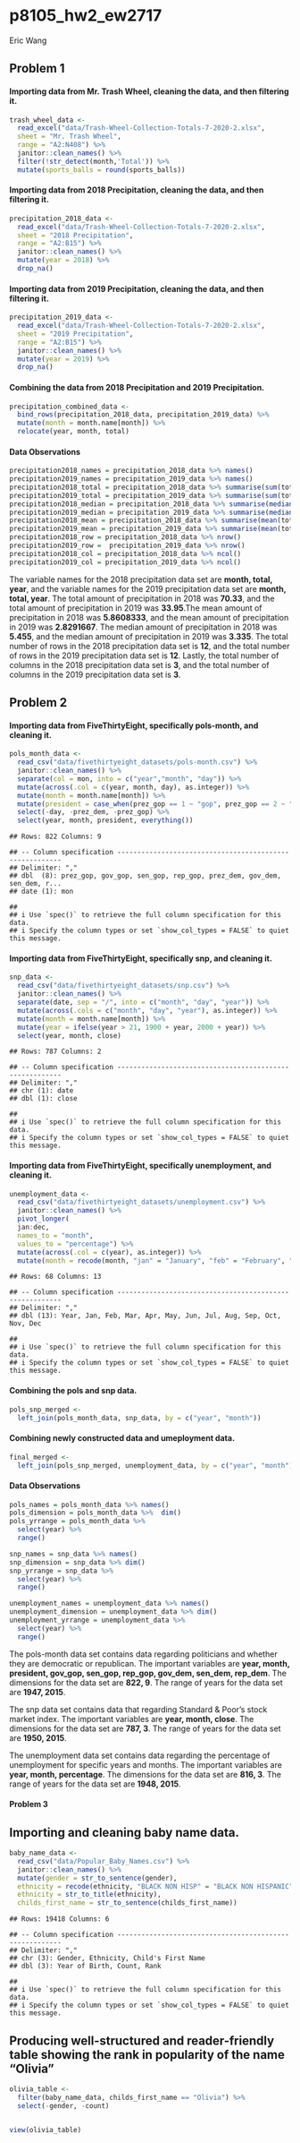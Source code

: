 p8105\_hw2\_ew2717
================
Eric Wang

## Problem 1

#### Importing data from Mr. Trash Wheel, cleaning the data, and then filtering it.

``` r
trash_wheel_data <-
  read_excel("data/Trash-Wheel-Collection-Totals-7-2020-2.xlsx",
  sheet = "Mr. Trash Wheel",
  range = "A2:N408") %>% 
  janitor::clean_names() %>% 
  filter(!str_detect(month,'Total')) %>% 
  mutate(sports_balls = round(sports_balls))
```

#### Importing data from 2018 Precipitation, cleaning the data, and then filtering it.

``` r
precipitation_2018_data <-
  read_excel("data/Trash-Wheel-Collection-Totals-7-2020-2.xlsx",
  sheet = "2018 Precipitation",
  range = "A2:B15") %>% 
  janitor::clean_names() %>% 
  mutate(year = 2018) %>% 
  drop_na()
```

#### Importing data from 2019 Precipitation, cleaning the data, and then filtering it.

``` r
precipitation_2019_data <-
  read_excel("data/Trash-Wheel-Collection-Totals-7-2020-2.xlsx",
  sheet = "2019 Precipitation",
  range = "A2:B15") %>% 
  janitor::clean_names() %>% 
  mutate(year = 2019) %>% 
  drop_na()
```

#### Combining the data from 2018 Precipitation and 2019 Precipitation.

``` r
precipitation_combined_data <-
  bind_rows(precipitation_2018_data, precipitation_2019_data) %>% 
  mutate(month = month.name[month]) %>% 
  relocate(year, month, total)
```

#### Data Observations

``` r
precipitation2018_names = precipitation_2018_data %>% names()
precipitation2019_names = precipitation_2019_data %>% names()
precipitation2018_total = precipitation_2018_data %>% summarise(sum(total))
precipitation2019_total = precipitation_2019_data %>% summarise(sum(total))
precipitation2018_median = precipitation_2018_data %>% summarise(median(total))
precipitation2019_median = precipitation_2019_data %>% summarise(median(total))
precipitation2018_mean = precipitation_2018_data %>% summarise(mean(total))
precipitation2019_mean = precipitation_2019_data %>% summarise(mean(total))
precipitation2018_row = precipitation_2018_data %>% nrow()
precipitation2019_row =  precipitation_2019_data %>% nrow()
precipitation2018_col = precipitation_2018_data %>% ncol()
precipitation2019_col = precipitation_2019_data %>% ncol()
```

The variable names for the 2018 precipitation data set are **month,
total, year**, and the variable names for the 2019 precipitation data
set are **month, total, year**. The total amount of precipitation in
2018 was **70.33**, and the total amount of precipitation in 2019 was
**33.95**.The mean amount of precipitation in 2018 was **5.8608333**,
and the mean amount of precipitation in 2019 was **2.8291667**. The
median amount of precipitation in 2018 was **5.455**, and the median
amount of precipitation in 2019 was **3.335**. The total number of rows
in the 2018 precipitation data set is **12**, and the total number of
rows in the 2019 precipitation data set is **12**. Lastly, the total
number of columns in the 2018 precipitation data set is **3**, and the
total number of columns in the 2019 precipitation data set is **3**.

## Problem 2

#### Importing data from FiveThirtyEight, specifically pols-month, and cleaning it.

``` r
pols_month_data <- 
  read_csv("data/fivethirtyeight_datasets/pols-month.csv") %>%
  janitor::clean_names() %>%
  separate(col = mon, into = c("year","month", "day")) %>% 
  mutate(across(.col = c(year, month, day), as.integer)) %>% 
  mutate(month = month.name[month]) %>% 
  mutate(president = case_when(prez_gop == 1 ~ "gop", prez_gop == 2 ~ "gop", prez_dem == 1 ~ "dem")) %>% 
  select(-day, -prez_dem, -prez_gop) %>% 
  select(year, month, president, everything())
```

    ## Rows: 822 Columns: 9

    ## -- Column specification --------------------------------------------------------
    ## Delimiter: ","
    ## dbl  (8): prez_gop, gov_gop, sen_gop, rep_gop, prez_dem, gov_dem, sen_dem, r...
    ## date (1): mon

    ## 
    ## i Use `spec()` to retrieve the full column specification for this data.
    ## i Specify the column types or set `show_col_types = FALSE` to quiet this message.

#### Importing data from FiveThirtyEight, specifically snp, and cleaning it.

``` r
snp_data <- 
  read_csv("data/fivethirtyeight_datasets/snp.csv") %>%
  janitor::clean_names() %>% 
  separate(date, sep = "/", into = c("month", "day", "year")) %>%
  mutate(across(.cols = c("month", "day", "year"), as.integer)) %>%
  mutate(month = month.name[month]) %>%
  mutate(year = ifelse(year > 21, 1900 + year, 2000 + year)) %>%
  select(year, month, close)
```

    ## Rows: 787 Columns: 2

    ## -- Column specification --------------------------------------------------------
    ## Delimiter: ","
    ## chr (1): date
    ## dbl (1): close

    ## 
    ## i Use `spec()` to retrieve the full column specification for this data.
    ## i Specify the column types or set `show_col_types = FALSE` to quiet this message.

#### Importing data from FiveThirtyEight, specifically unemployment, and cleaning it.

``` r
unemployment_data <- 
  read_csv("data/fivethirtyeight_datasets/unemployment.csv") %>%
  janitor::clean_names() %>%
  pivot_longer(
  jan:dec,
  names_to = "month", 
  values_to = "percentage") %>% 
  mutate(across(.col = c(year), as.integer)) %>% 
  mutate(month = recode(month, "jan" = "January", "feb" = "February", "mar" = "March", "apr" = "April", "may" = "May", "jun" = "June", "jul" = "July", "aug" = "August", "sep" = "September", "oct" = "October", "nov" = "November", "dec" = "December"))
```

    ## Rows: 68 Columns: 13

    ## -- Column specification --------------------------------------------------------
    ## Delimiter: ","
    ## dbl (13): Year, Jan, Feb, Mar, Apr, May, Jun, Jul, Aug, Sep, Oct, Nov, Dec

    ## 
    ## i Use `spec()` to retrieve the full column specification for this data.
    ## i Specify the column types or set `show_col_types = FALSE` to quiet this message.

#### Combining the pols and snp data.

``` r
pols_snp_merged <-
  left_join(pols_month_data, snp_data, by = c("year", "month"))
```

#### Combining newly constructed data and umeployment data.

``` r
final_merged <-
  left_join(pols_snp_merged, unemployment_data, by = c("year", "month"))
```

#### Data Observations

``` r
pols_names = pols_month_data %>% names()
pols_dimension = pols_month_data %>%  dim()
pols_yrrange = pols_month_data %>% 
  select(year) %>% 
  range()

snp_names = snp_data %>% names()
snp_dimension = snp_data %>% dim()
snp_yrrange = snp_data %>% 
  select(year) %>% 
  range()

unemployment_names = unemployment_data %>% names()
unemployment_dimension = unemployment_data %>% dim()
unemployment_yrrange = unemployment_data %>% 
  select(year) %>% 
  range()
```

The pols-month data set contains data regarding politicians and whether
they are democratic or republican. The important variables are **year,
month, president, gov\_gop, sen\_gop, rep\_gop, gov\_dem, sen\_dem,
rep\_dem**. The dimensions for the data set are **822, 9**. The range of
years for the data set are **1947, 2015**.

The snp data set contains data that regarding Standard & Poor’s stock
market index. The important variables are **year, month, close**. The
dimensions for the data set are **787, 3**. The range of years for the
data set are **1950, 2015**.

The unemployment data set contains data regarding the percentage of
unemployment for specific years and months. The important variables are
**year, month, percentage**. The dimensions for the data set are **816,
3**. The range of years for the data set are **1948, 2015**.

#### Problem 3

## Importing and cleaning baby name data.

``` r
baby_name_data <-
  read_csv("data/Popular_Baby_Names.csv") %>% 
  janitor::clean_names() %>% 
  mutate(gender = str_to_sentence(gender),
  ethnicity = recode(ethnicity, "BLACK NON HISP" = "BLACK NON HISPANIC", "ASIAN AND PACI" = "ASIAN AND PACIFIC ISLANDER", "ASIAN AND PACIFIC" = "ASIAN AND PACIFIC ISLANDER", "WHITE NON HISP" = "WHITE NON HISPANIC"),
  ethnicity = str_to_title(ethnicity),
  childs_first_name = str_to_sentence(childs_first_name))
```

    ## Rows: 19418 Columns: 6

    ## -- Column specification --------------------------------------------------------
    ## Delimiter: ","
    ## chr (3): Gender, Ethnicity, Child's First Name
    ## dbl (3): Year of Birth, Count, Rank

    ## 
    ## i Use `spec()` to retrieve the full column specification for this data.
    ## i Specify the column types or set `show_col_types = FALSE` to quiet this message.

## Producing well-structured and reader-friendly table showing the rank in popularity of the name “Olivia”

``` r
olivia_table <-
  filter(baby_name_data, childs_first_name == "Olivia") %>% 
  select(-gender, -count)


view(olivia_table)
```
